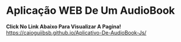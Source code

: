 # Aplicação WEB De Um AudioBook
**Click No Link Abaixo Para Visualizar A Pagina!**  
https://caioguiibsb.github.io/Aplicativo-De-AudioBook-Js/
